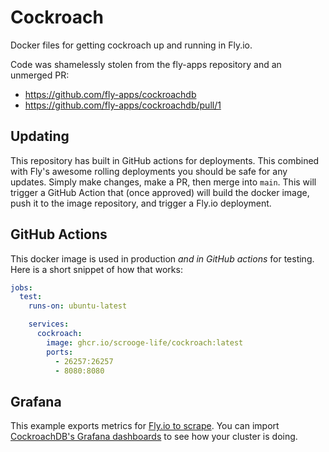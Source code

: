 # Cockroach

Docker files for getting cockroach up and running in Fly.io.

Code was shamelessly stolen from the fly-apps repository and an unmerged PR:

- <https://github.com/fly-apps/cockroachdb>
- <https://github.com/fly-apps/cockroachdb/pull/1>

## Updating

This repository has built in GitHub actions for deployments. This combined with Fly's awesome rolling deployments you should be safe for any updates. Simply make changes, make a PR, then merge into `main`. This will trigger a GitHub Action that (once approved) will build the docker image, push it to the image repository, and trigger a Fly.io deployment.

## GitHub Actions

This docker image is used in production _and in GitHub actions_ for testing. Here is a short snippet of how that works:

```yaml
jobs:
  test:
    runs-on: ubuntu-latest

    services:
      cockroach:
        image: ghcr.io/scrooge-life/cockroach:latest
        ports:
          - 26257:26257
          - 8080:8080
```

## Grafana

This example exports metrics for [Fly.io to scrape](https://fly.io/blog/hooking-up-fly-metrics/). You can import [CockroachDB's Grafana dashboards](https://github.com/cockroachdb/cockroach/tree/master/monitoring/grafana-dashboards) to see how your cluster is doing.
